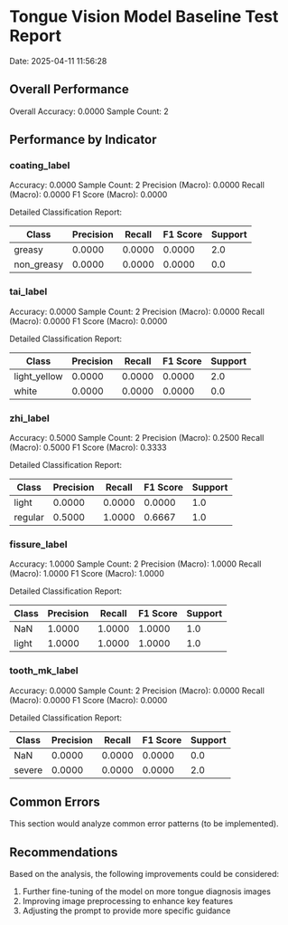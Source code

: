 # Tongue Vision Model Baseline Test Report

Date: 2025-04-11 11:56:28

## Overall Performance

Overall Accuracy: 0.0000
Sample Count: 2

## Performance by Indicator

### coating_label

Accuracy: 0.0000
Sample Count: 2
Precision (Macro): 0.0000
Recall (Macro): 0.0000
F1 Score (Macro): 0.0000

Detailed Classification Report:

| Class | Precision | Recall | F1 Score | Support |
|-------|-----------|--------|----------|--------|
| greasy | 0.0000 | 0.0000 | 0.0000 | 2.0 |
| non_greasy | 0.0000 | 0.0000 | 0.0000 | 0.0 |

### tai_label

Accuracy: 0.0000
Sample Count: 2
Precision (Macro): 0.0000
Recall (Macro): 0.0000
F1 Score (Macro): 0.0000

Detailed Classification Report:

| Class | Precision | Recall | F1 Score | Support |
|-------|-----------|--------|----------|--------|
| light_yellow | 0.0000 | 0.0000 | 0.0000 | 2.0 |
| white | 0.0000 | 0.0000 | 0.0000 | 0.0 |

### zhi_label

Accuracy: 0.5000
Sample Count: 2
Precision (Macro): 0.2500
Recall (Macro): 0.5000
F1 Score (Macro): 0.3333

Detailed Classification Report:

| Class | Precision | Recall | F1 Score | Support |
|-------|-----------|--------|----------|--------|
| light | 0.0000 | 0.0000 | 0.0000 | 1.0 |
| regular | 0.5000 | 1.0000 | 0.6667 | 1.0 |

### fissure_label

Accuracy: 1.0000
Sample Count: 2
Precision (Macro): 1.0000
Recall (Macro): 1.0000
F1 Score (Macro): 1.0000

Detailed Classification Report:

| Class | Precision | Recall | F1 Score | Support |
|-------|-----------|--------|----------|--------|
| NaN | 1.0000 | 1.0000 | 1.0000 | 1.0 |
| light | 1.0000 | 1.0000 | 1.0000 | 1.0 |

### tooth_mk_label

Accuracy: 0.0000
Sample Count: 2
Precision (Macro): 0.0000
Recall (Macro): 0.0000
F1 Score (Macro): 0.0000

Detailed Classification Report:

| Class | Precision | Recall | F1 Score | Support |
|-------|-----------|--------|----------|--------|
| NaN | 0.0000 | 0.0000 | 0.0000 | 0.0 |
| severe | 0.0000 | 0.0000 | 0.0000 | 2.0 |

## Common Errors

This section would analyze common error patterns (to be implemented).

## Recommendations

Based on the analysis, the following improvements could be considered:

1. Further fine-tuning of the model on more tongue diagnosis images
2. Improving image preprocessing to enhance key features
3. Adjusting the prompt to provide more specific guidance
